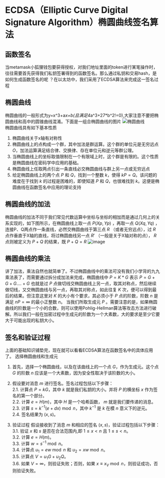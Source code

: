 # ECDSA（Elliptic Curve Digital Signature Algorithm）椭圆曲线签名算法
## 函数签名
当metamask小狐狸钱包要获得授权，对我们地址里面的token进行某笔操作时，往往需要首先获得我们私钥签署得到的函数签名。那么通过私钥和交易hash，是如何生成函数签名的呢
？在以太坊中，我们采用了ECDSA算法来完成这一签名过程

## 椭圆曲线
椭圆曲线的一般形式为y=x^3+a*x+b(且满足4*a^3+27*b^2!=0),大家注意不要把椭圆曲线和高中的圆锥曲线混淆。下面是一组合椭圆曲线的图片
![椭圆曲线](https://github.com/nft-maker-one/-/assets/121859606/169d5de1-293e-4f80-ab88-88767348e9d7)  
椭圆曲线具有如下基本性质
1. 椭圆曲线关于x轴有对称性
2. 椭圆曲线上的点构成一个群，其中加法是群运算。这个群的单位元是无穷远点 $O$，加法运算满足结合律、交换律、存在单位元和逆元等群公理。
3. 当椭圆曲线上的坐标取值限制在一个有限域上时，这个群是有限的。这个性质是椭圆曲线在密码学中应用的基础。
4. 椭圆曲线上任取两点引出一条直线必交椭圆曲线与群上另一点或无穷远点
5. 给定椭圆曲线上的两个点 $P$ 和 $Q$，找到一个整数 $k$，使得 $kP=Q$。该问题的难度在于找到 $k$ 的过程是困难的，即使知道 $P$ 和 $Q$，也很难找到 $k$。这便是椭圆曲线在函数签名中应用的理论支持

## 椭圆曲线的加法
椭圆曲线的加法不同于我们常见代数运算中坐标与坐标的相加而是通过几何上的关系实现的，如下图所示，在椭圆曲线上取一点 $P(Xp,Yp)$ ，再取一点 $Q(Xq,Yq)$ ，连接P、Q两点作一条直线，必然交椭圆曲线于第三点 $R$ （或者无穷远点），过 $R$ 点作垂直于X轴的直线，将过椭圆曲线另一点 $R'$ （一般是关于X轴对称的点）， $R$ 点则被定义为 $P+Q$ 的结果，既 $P+Q=R$ 
![image](https://github.com/nft-maker-one/-/assets/121859606/f263df81-c8a4-4534-b138-4380b4b725ff)
## 椭圆曲线的乘法
讲了加法，乘法自然也就简单了。不过椭圆曲线中的乘法可没有我们小学背的九九乘法表了，而需要通过拆分成加法来完成，椭圆曲线中 $P=K*G$ 表示 $P=G+G+G....+G$ 也就是过 $P$ 点做切线交椭圆曲线上另一点，取其对称点，然后继续做切线，又交椭圆曲线与另一点，再取其对称点，如此往复 $K$ 次，便可以得到最后的结果。但注意这里对 $K$ 的大小有个要求，其必须小于 $P$ 点的阶数，阶数 $n$ 是满足 $nP=\infty$ 的最小正整数 $n$。 当我们所取生成元 $P$ 。需要注意的是，如果椭圆曲线的阶数是一个小的合数，则可以使用Pohlig-Hellman算法等攻击方法进行破解。所以我们一般在加密过程中生成元的阶数为一个大素数，大的要求是至少它要大于可能出现的私钥大小。
## 签名和验证过程
上面的基础知识铺垫完，现在就可以看看ECDSA算法在函数签名中的具体应用了。
选择椭圆曲线和生成元

1. 首先，选择一个椭圆曲线，以及在该曲线上的一个点 $G$，作为生成元。这个点 $G$ 的阶数 $n$ 应该是一个大素数，因为安全性取决于该阶数的大小。
2. 假设要对消息 $m$ 进行签名。签名过程包括以下步骤：  
2.1. 计算点 $P=kG$，其中 $k$ 就是我们私钥的大小。并将 $P$ 的横坐标 $x$ 作为签名的第一个部分。  
2.2. 计算 $e=H(m)$，其中 $H$ 是一个哈希函数， $m$ 就是我们要传递的消息。  
2.3. 计算 $s=k^{-1}(e+dx)\bmod n$，其中 $k^{-1}$ 是 $k$ 在模 $n$ 意义下的逆元。  
2.4. 签名结果为 $(x,s)$。

3. 验证过程
假设接收到了消息 $m$ 和相应的签名 $(x,s)$，验证过程包括以下步骤：  
3.1. 验证 $x$ 和 $s$ 是否在合法范围内,即 $1 \leq x < n$ 且 $1 \leq s< n$。  
3.2. 计算 $e=H(m)$。  
3.3. 计算 $w=s^{-1}\bmod n$。  
3.4. 计算点 $u_1=ew\bmod n$ 和 $u_2=xw\bmod n$。  
3.5. 计算点 $V=u_1G+u_2Q$。  
3.6. 如果 $V=\infty$，则验证失败；否则，如果 $x\equiv x_V\bmod n$，则验证成功，否则验证失败。  




